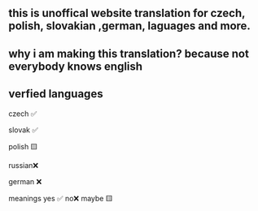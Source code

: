 this is unoffical website translation for czech, polish, slovakian ,german, laguages and more.
-
why i am making this translation?
because not everybody knows english
-

verfied languages
-
czech ✅

slovak ✅

polish 🟨

russian❌

german ❌



meanings
yes ✅
no❌
maybe 🟨
